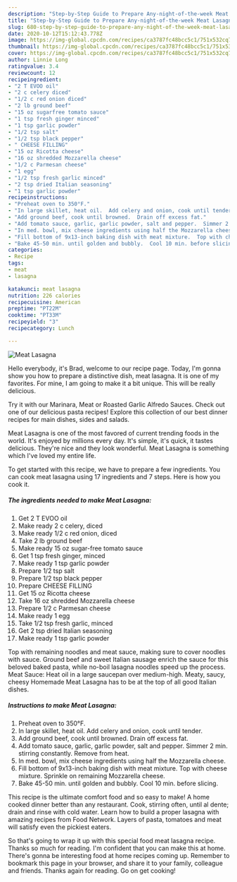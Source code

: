 ```yaml
---
description: "Step-by-Step Guide to Prepare Any-night-of-the-week Meat Lasagna"
title: "Step-by-Step Guide to Prepare Any-night-of-the-week Meat Lasagna"
slug: 680-step-by-step-guide-to-prepare-any-night-of-the-week-meat-lasagna
date: 2020-10-12T15:12:43.778Z
image: https://img-global.cpcdn.com/recipes/ca3787fc48bcc5c1/751x532cq70/meat-lasagna-recipe-main-photo.jpg
thumbnail: https://img-global.cpcdn.com/recipes/ca3787fc48bcc5c1/751x532cq70/meat-lasagna-recipe-main-photo.jpg
cover: https://img-global.cpcdn.com/recipes/ca3787fc48bcc5c1/751x532cq70/meat-lasagna-recipe-main-photo.jpg
author: Linnie Long
ratingvalue: 3.4
reviewcount: 12
recipeingredient:
- "2 T EVOO oil"
- "2 c celery diced"
- "1/2 c red onion diced"
- "2 lb ground beef"
- "15 oz sugarfree tomato sauce"
- "1 tsp fresh ginger minced"
- "1 tsp garlic powder"
- "1/2 tsp salt"
- "1/2 tsp black pepper"
- " CHEESE FILLING"
- "15 oz Ricotta cheese"
- "16 oz shredded Mozzarella cheese"
- "1/2 c Parmesan cheese"
- "1 egg"
- "1/2 tsp fresh garlic minced"
- "2 tsp dried Italian seasoning"
- "1 tsp garlic powder"
recipeinstructions:
- "Preheat oven to 350°F."
- "In large skillet, heat oil.  Add celery and onion, cook until tender."
- "Add ground beef, cook until browned.  Drain off excess fat."
- "Add tomato sauce, garlic, garlic powder, salt and pepper.  Simmer 2 min. stirring constantly.  Remove from heat."
- "In med. bowl, mix cheese ingredients using half the Mozzarella cheese."
- "Fill bottom of 9x13-inch baking dish with meat mixture.  Top with cheese mixture.  Sprinkle on remaining Mozzarella cheese."
- "Bake 45-50 min. until golden and bubbly.  Cool 10 min. before slicing."
categories:
- Recipe
tags:
- meat
- lasagna

katakunci: meat lasagna 
nutrition: 226 calories
recipecuisine: American
preptime: "PT22M"
cooktime: "PT33M"
recipeyield: "3"
recipecategory: Lunch

---
```



![Meat Lasagna](https://img-global.cpcdn.com/recipes/ca3787fc48bcc5c1/751x532cq70/meat-lasagna-recipe-main-photo.jpg)

Hello everybody, it's Brad, welcome to our recipe page. Today, I'm gonna show you how to prepare a distinctive dish, meat lasagna. It is one of my favorites. For mine, I am going to make it a bit unique. This will be really delicious.

Try it with our Marinara, Meat or Roasted Garlic Alfredo Sauces. Check out one of our delicious pasta recipes! Explore this collection of our best dinner recipes for main dishes, sides and salads.

Meat Lasagna is one of the most favored of current trending foods in the world. It's enjoyed by millions every day. It's simple, it's quick, it tastes delicious. They're nice and they look wonderful. Meat Lasagna is something which I've loved my entire life.


To get started with this recipe, we have to prepare a few ingredients. You can cook meat lasagna using 17 ingredients and 7 steps. Here is how you cook it.

<!--inarticleads1-->

##### The ingredients needed to make Meat Lasagna:

1. Get 2 T EVOO oil
1. Make ready 2 c celery, diced
1. Make ready 1/2 c red onion, diced
1. Take 2 lb ground beef
1. Make ready 15 oz sugar-free tomato sauce
1. Get 1 tsp fresh ginger, minced
1. Make ready 1 tsp garlic powder
1. Prepare 1/2 tsp salt
1. Prepare 1/2 tsp black pepper
1. Prepare  CHEESE FILLING
1. Get 15 oz Ricotta cheese
1. Take 16 oz shredded Mozzarella cheese
1. Prepare 1/2 c Parmesan cheese
1. Make ready 1 egg
1. Take 1/2 tsp fresh garlic, minced
1. Get 2 tsp dried Italian seasoning
1. Make ready 1 tsp garlic powder


Top with remaining noodles and meat sauce, making sure to cover noodles with sauce. Ground beef and sweet Italian sausage enrich the sauce for this beloved baked pasta, while no-boil lasagna noodles speed up the process. Meat Sauce: Heat oil in a large saucepan over medium-high. Meaty, saucy, cheesy Homemade Meat Lasagna has to be at the top of all good Italian dishes. 

<!--inarticleads2-->

##### Instructions to make Meat Lasagna:

1. Preheat oven to 350°F.
1. In large skillet, heat oil.  Add celery and onion, cook until tender.
1. Add ground beef, cook until browned.  Drain off excess fat.
1. Add tomato sauce, garlic, garlic powder, salt and pepper.  Simmer 2 min. stirring constantly.  Remove from heat.
1. In med. bowl, mix cheese ingredients using half the Mozzarella cheese.
1. Fill bottom of 9x13-inch baking dish with meat mixture.  Top with cheese mixture.  Sprinkle on remaining Mozzarella cheese.
1. Bake 45-50 min. until golden and bubbly.  Cool 10 min. before slicing.


This recipe is the ultimate comfort food and so easy to make! A home cooked dinner better than any restaurant. Cook, stirring often, until al dente; drain and rinse with cold water. Learn how to build a proper lasagna with amazing recipes from Food Network. Layers of pasta, tomatoes and meat will satisfy even the pickiest eaters. 

So that's going to wrap it up with this special food meat lasagna recipe. Thanks so much for reading. I'm confident that you can make this at home. There's gonna be interesting food at home recipes coming up. Remember to bookmark this page in your browser, and share it to your family, colleague and friends. Thanks again for reading. Go on get cooking!
